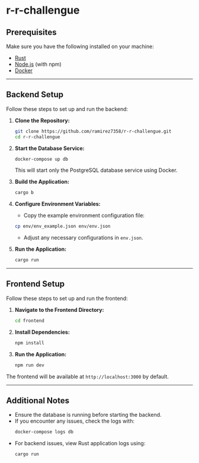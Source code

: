 # r-r-challengue

## Prerequisites

Make sure you have the following installed on your machine:

- [Rust](https://www.rust-lang.org/tools/install)
- [Node.js](https://nodejs.org/en/download/) (with npm)
- [Docker](https://www.docker.com/products/docker-desktop/)

---

## Backend Setup

Follow these steps to set up and run the backend:

1. **Clone the Repository:**
    ```bash
    git clone https://github.com/ramirez7358/r-r-challengue.git
    cd r-r-challengue
    ```

2. **Start the Database Service:**
    ```bash
    docker-compose up db
    ```
   This will start only the PostgreSQL database service using Docker.

3. **Build the Application:**
    ```bash
    cargo b
    ```

4. **Configure Environment Variables:**
    - Copy the example environment configuration file:
    ```bash
    cp env/env_example.json env/env.json
    ```
    - Adjust any necessary configurations in `env.json`.

5. **Run the Application:**
    ```bash
    cargo run
    ```

---

## Frontend Setup

Follow these steps to set up and run the frontend:

1. **Navigate to the Frontend Directory:**
    ```bash
    cd frontend
    ```

2. **Install Dependencies:**
    ```bash
    npm install
    ```

3. **Run the Application:**
    ```bash
    npm run dev
    ```

The frontend will be available at `http://localhost:3000` by default.

---

## Additional Notes
- Ensure the database is running before starting the backend.
- If you encounter any issues, check the logs with:
  ```bash
  docker-compose logs db
  ```
- For backend issues, view Rust application logs using:
  ```bash
  cargo run
  ```